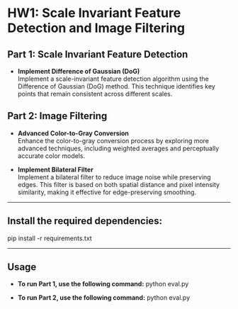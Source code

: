 # HW1: Scale Invariant Feature Detection and Image Filtering

## Part 1: Scale Invariant Feature Detection
- **Implement Difference of Gaussian (DoG)**  
  Implement a scale-invariant feature detection algorithm using the Difference of Gaussian (DoG) method. This technique identifies key points that remain consistent across different scales.

## Part 2: Image Filtering
- **Advanced Color-to-Gray Conversion**  
  Enhance the color-to-gray conversion process by exploring more advanced techniques, including weighted averages and perceptually accurate color models.
  
- **Implement Bilateral Filter**  
  Implement a bilateral filter to reduce image noise while preserving edges. This filter is based on both spatial distance and pixel intensity similarity, making it effective for edge-preserving smoothing.

---
## Install the required dependencies:
pip install -r requirements.txt

---
## Usage
- **To run Part 1, use the following command:**
    python eval.py

- **To run Part 2, use the following command:**
    python eval.py